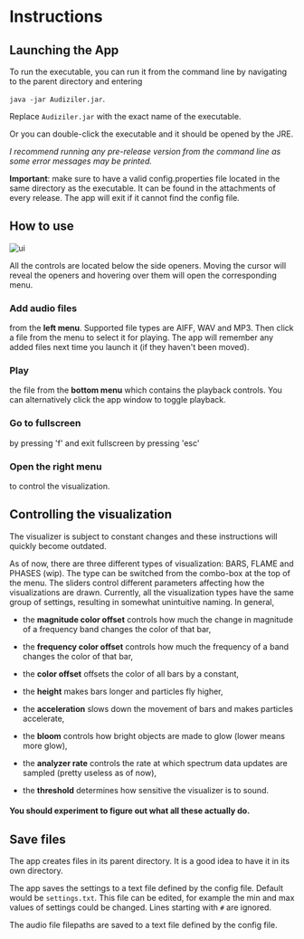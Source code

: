 # Instructions

## Launching the App

To run the executable, you can run it from the command line by navigating to the parent directory and entering

`java -jar Audiziler.jar`. 

Replace `Audiziler.jar` with the exact name of the executable.

Or you can double-click the executable and it should be opened by the JRE. 

_I recommend running any pre-release version from the command line as some error messages may be printed._

**Important**: make sure to have a valid config.properties file located in the same directory as the executable. 
It can be found in the attachments of every release. The app will exit if it cannot find the config file.

## How to use

![ui](https://github.com/Veikkosuhonen/ot-harjoitustyo/blob/master/dokumentaatio/kuvat/Audiziler_UI.png)

All the controls are located below the side openers. 
Moving the cursor will reveal the openers and hovering over them will open the corresponding menu.

### Add audio files
from the **left menu**. Supported file types are AIFF, WAV and MP3. Then click a file from the menu to select it for playing.
The app will remember any added files next time you launch it (if they haven't been moved).

### Play
the file from the **bottom menu** which contains the playback controls. You can alternatively click the app window to toggle playback.

### Go to fullscreen 
by pressing 'f' and exit fullscreen by pressing 'esc'

### Open the **right menu**
to control the visualization.

## Controlling the visualization

The visualizer is subject to constant changes and these instructions will quickly become outdated.

As of now, there are three different types of visualization: BARS, FLAME and PHASES (wip). 
The type can be switched from the combo-box at the top of the menu. 
The sliders control different parameters affecting how the visualizations are drawn. 
Currently, all the visualization types have the same group of settings, resulting in somewhat unintuitive naming.
In general,

- the **magnitude color offset** controls how much the change in magnitude of a frequency band changes the color of that bar,

- the **frequency color offset** controls how much the frequency of a band changes the color of that bar,

- the **color offset** offsets the color of all bars by a constant,

- the **height** makes bars longer and particles fly higher,

- the **acceleration** slows down the movement of bars and makes particles accelerate,

- the **bloom** controls how bright objects are made to glow (lower means more glow),

- the **analyzer rate** controls the rate at which spectrum data updates are sampled (pretty useless as of now),

- the **threshold** determines how sensitive the visualizer is to sound.

#### You should experiment to figure out what all these actually do.

## Save files
The app creates files in its parent directory. It is a good idea to have it in its own directory. 

The app saves the settings to a text file defined by the config file. Default would be `settings.txt`. 
This file can be edited, for example the min and max values of settings could be changed. Lines starting with `#` are ignored.

The audio file filepaths are saved to a text file defined by the config file.
